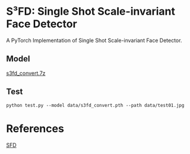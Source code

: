 # S³FD: Single Shot Scale-invariant Face Detector
A PyTorch Implementation of Single Shot Scale-invariant Face Detector.

## Model
[s3fd_convert.7z](https://github.com/clcarwin/SFD_pytorch/releases/tag/v0.1)

## Test
```
python test.py --model data/s3fd_convert.pth --path data/test01.jpg
```

# References
[SFD](https://github.com/sfzhang15/SFD)
